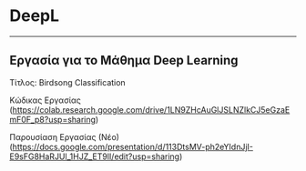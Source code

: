 # DeepL

---
Εργασία για το Μάθημα Deep Learning
---

Τίτλος: Birdsong Classification


Κώδικας Εργασίας (https://colab.research.google.com/drive/1LN9ZHcAuGlJSLNZlkCJ5eGzaEmF0F_p8?usp=sharing)



Παρουσίαση Εργασίας (Νέο) (https://docs.google.com/presentation/d/113DtsMV-ph2eYIdnJjI-E9sFG8HaRJUl_1HJZ_ET9lI/edit?usp=sharing)




